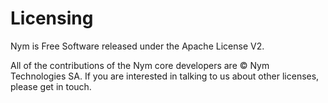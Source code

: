 # Licensing

Nym is Free Software released under the Apache License V2.

All of the contributions of the Nym core developers are © Nym Technologies SA. If you are interested in talking to us about other licenses, please get in touch.